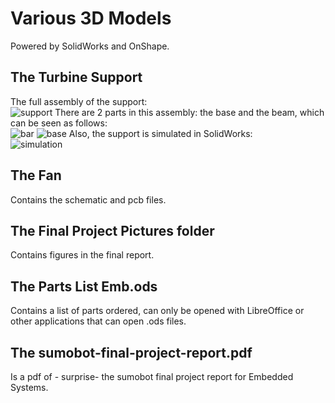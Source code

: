 # Various 3D Models
Powered by SolidWorks and OnShape.

## The Turbine Support
The full assembly of the support:<br />
![support](https://user-images.githubusercontent.com/30231031/39000512-38e55952-43c2-11e8-9d2f-557a848756c8.PNG)
There are 2 parts in this assembly: the base and the beam, which can be seen as follows:<br />
![bar](https://user-images.githubusercontent.com/30231031/39000945-28f6a4be-43c3-11e8-9e1c-7768316f8a6c.PNG)
![base](https://user-images.githubusercontent.com/30231031/39000947-2a7497ba-43c3-11e8-93af-5f232dbb86a7.PNG)
Also, the support is simulated in SolidWorks: <br />
![simulation](https://user-images.githubusercontent.com/30231031/39001164-a90fdd32-43c3-11e8-9517-eddac5433b9d.PNG)

## The Fan 
Contains the schematic and pcb files.<br />
## The Final Project Pictures folder 
Contains figures in the final report.<br />
## The Parts List Emb.ods 
Contains a list of parts ordered, can only be opened with LibreOffice or other applications 
that can open .ods files.<br />
## The sumobot-final-project-report.pdf 
Is a pdf of - surprise- the sumobot final project report for Embedded Systems.<br />
